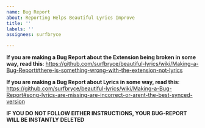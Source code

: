 ```yaml
---
name: Bug Report
about: Reporting Helps Beautiful Lyrics Improve
title: ''
labels: ''
assignees: surfbryce

---
```


**If you are making a Bug Report about the Extension being broken in some way, read this**:
https://github.com/surfbryce/beautiful-lyrics/wiki/Making-a-Bug-Report#there-is-something-wrong-with-the-extension-not-lyrics

**If you are making a Bug Report about Lyrics in some way, read this**:
https://github.com/surfbryce/beautiful-lyrics/wiki/Making-a-Bug-Report#song-lyrics-are-missing-are-incorrect-or-arent-the-best-synced-version

**IF YOU DO NOT FOLLOW EITHER INSTRUCTIONS, YOUR BUG-REPORT WILL BE INSTANTLY DELETED**
